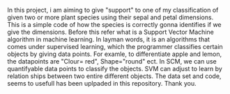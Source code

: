In this project, i am aiming to give "support" to one of my classification of given two or more plant species using their sepal and petal dimensions. This is a simple code of how the species is correctly gonna identifies if we give the dimensions. Before this refer what is a Support Vector Machine algorithm in machine learning. In layman words, it is an algorithms that comes under supervised learning, which the programmer classifies certain objects by giving data points. For examle, to differentiate apple and lemon, the datapoints are "Clour= red", Shape="round" ect. In SCM, we can use quantifyable data points to classify the objects. SVM can adjust to learn by relation ships between two entire different objects. The data set and code, seems to usefull has been uplpaded in this repository. Thank you.
